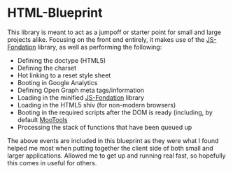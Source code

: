 HTML-Blueprint
===
This library is meant to act as a jumpoff or starter point for small and large
projects alike. Focusing on the front end entirely, it makes use of the
[JS-Fondation](https://github.com/onassar/JS-Foundation) library, as well as
performing the following:

 - Defining the doctype (HTML5)
 - Defining the charset
 - Hot linking to a reset style sheet
 - Booting in Google Analytics
 - Defining Open Graph meta tags/information
 - Loading in the minified
[JS-Fondation](https://github.com/onassar/JS-Foundation) library
 - Loading in the HTML5 shiv (for non-modern browsers)
 - Booting in the required scripts after the DOM is ready (including, by default
[MooTools](http://mootools.net/)
 - Processing the stack of functions that have been queued up

The above events are included in this blueprint as they were what I found helped
me most when putting together the client side of both small and larger
applications. Allowed me to get up and running real fast, so hopefully this
comes in useful for others.

